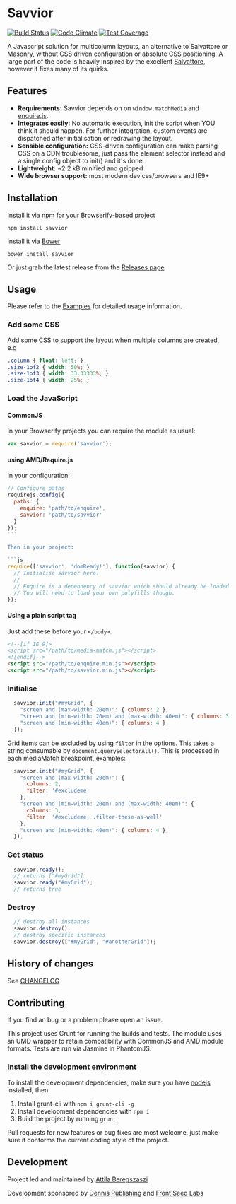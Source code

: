 # Savvior

[![Build Status](https://travis-ci.org/attila/savvior.svg?branch=master)](https://travis-ci.org/attila/savvior) [![Code Climate](https://codeclimate.com/github/attila/savvior/badges/gpa.svg)](https://codeclimate.com/github/attila/savvior) [![Test Coverage](https://codeclimate.com/github/attila/savvior/badges/coverage.svg)](https://codeclimate.com/github/attila/savvior)

A Javascript solution for multicolumn layouts, an alternative to Salvattore or Masonry, without CSS driven configuration or absolute CSS positioning. A large part of the code is heavily inspired by the excellent [Salvattore](http://salvattore.com), however it fixes many of its quirks.

## Features

* __Requirements:__ Savvior depends on on `window.matchMedia` and [enquire.js](http://wicky.nillia.ms/enquire.js/).
* __Integrates easily:__ No automatic execution, init the script when YOU think it should happen. For further integration, custom events are dispatched after initialisation or redrawing the layout.
* __Sensible configuration:__ CSS-driven configuration can make parsing CSS on a CDN troublesome, just pass the element selector instead and a single config object to init() and it's done.
* __Lightweight:__ ~2.2 kB minified and gzipped
* __Wide browser support:__ most modern devices/browsers and IE9+

## Installation

Install it via [npm](https://npmjs.com) for your Browserify-based project

```
npm install savvior
```

Install it via [Bower](http://bower.io)

```
bower install savvior
```

Or just grab the latest release from the [Releases page](https://github.com/attila/savvior/releases)

## Usage

Please refer to the [Examples](https://github.com/attila/savvior-examples) for detailed usage information.

### Add some CSS

Add some CSS to support the layout when multiple columns are created, e.g

````css
.column { float: left; }
.size-1of2 { width: 50%; }
.size-1of3 { width: 33.33333%; }
.size-1of4 { width: 25%; }
````

### Load the JavaScript

#### CommonJS

In your Browserify projects you can require the module as usual:

````js
var savvior = require('savvior');
````

#### using AMD/Require.js

In your configuration:

````js
// Configure paths
requirejs.config({
  paths: {
    enquire: 'path/to/enquire',
    savvior: 'path/to/savvior'
  }
});
```

Then in your project:

```js
require(['savvior', 'domReady!'], function(savvior) {
  // Initialise savvior here.
  //
  // Enquire is a dependency of savvior which should already be loaded by Require
  // You will need to load your own polyfills though.
});
````

#### Using a plain script tag

Just add these before your `</body>`.

````html
<!--[if IE 9]>
<script src="/path/to/media-match.js"></script>
<![endif]-->
<script src="/path/to/enquire.min.js"></script>
<script src="/path/to/savvior.min.js"></script>
````


### Initialise

````javascript
  savvior.init("#myGrid", {
    "screen and (max-width: 20em)": { columns: 2 },
    "screen and (min-width: 20em) and (max-width: 40em)": { columns: 3 },
    "screen and (min-width: 40em)": { columns: 4 },
  });
````

Grid items can be excluded by using `filter` in the options. This takes a
string consumable by `document.querySelectorAll()`. This is processed in each
mediaMatch breakpoint, examples:

````javascript
  savvior.init("#myGrid", {
    "screen and (max-width: 20em)": {
      columns: 2,
      filter: '#excludeme'
    },
    "screen and (min-width: 20em) and (max-width: 40em)": {
      columns: 3,
      filter: '#excludeme, .filter-these-as-well'
    },
    "screen and (min-width: 40em)": { columns: 4 },
  });
````

### Get status

````javascript
  savvior.ready();
  // returns ["#myGrid"]
  savvior.ready("#myGrid");
  // returns true
````

### Destroy

````javascript
  // destroy all instances
  savvior.destroy();
  // destroy specific instances
  savvior.destroy(["#myGrid", "#anotherGrid"]);
````

## History of changes

See [CHANGELOG](https://github.com/attila/savvior/blob/master/CHANGELOG.md)

## Contributing

If you find an bug or a problem please open an issue.

This project uses Grunt for running the builds and tests. The module uses an UMD wrapper to retain compatibility with CommonJS and AMD module formats. Tests are run via Jasmine in PhantomJS.

### Install the development environment

To install the development dependencies, make sure you have
[nodejs](http://nodejs.org) installed, then:

1. Install grunt-cli with `npm i grunt-cli -g`
2. Install development dependencies with `npm i`
3. Build the project by running `grunt`

Pull requests for new features or bug fixes are most welcome, just make sure it
conforms the current coding style of the project.

## Development

Project led and maintained by [Attila Beregszaszi](http://attilab.com/)

Development sponsored by [Dennis Publishing](http://www.dennis.co.uk/) and [Front Seed Labs](http://frontseed.com/)
